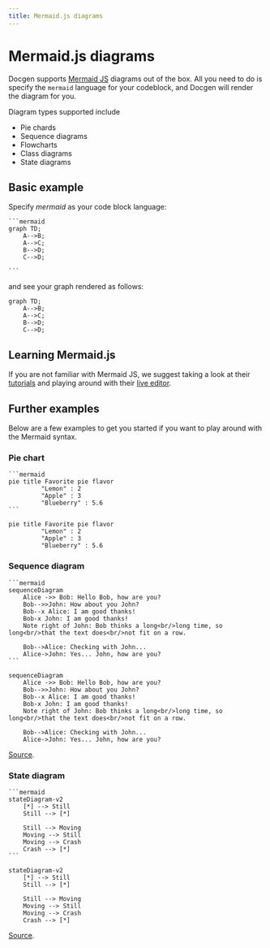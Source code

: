 ```yaml
---
title: Mermaid.js diagrams
---
```


# Mermaid.js diagrams

Docgen supports [Mermaid JS](https://mermaid-js.github.io/) diagrams out of the box. All you need
to do is specify the `mermaid` language for your codeblock, and Docgen will render the diagram for
you.

Diagram types supported include

- Pie chards
- Sequence diagrams
- Flowcharts
- Class diagrams
- State diagrams

## Basic example

Specify _mermaid_ as your code block language:

````
```mermaid
graph TD;
    A-->B;
    A-->C;
    B-->D;
    C-->D;

```
````

and see your graph rendered as follows:

```mermaid
graph TD;
    A-->B;
    A-->C;
    B-->D;
    C-->D;

```

## Learning Mermaid.js

If you are not familiar with Mermaid JS, we suggest taking a look at their
[tutorials](https://mermaid-js.github.io/mermaid/diagrams-and-syntax-and-examples/n00b-syntaxReference.html)
and playing around with their [live editor](https://mermaid-js.github.io/mermaid-live-editor).

## Further examples

Below are a few examples to get you started if you want to play around with the Mermaid syntax.

### Pie chart

````
```mermaid
pie title Favorite pie flavor
         "Lemon" : 2
         "Apple" : 3
         "Blueberry" : 5.6
```
````

```mermaid
pie title Favorite pie flavor
         "Lemon" : 2
         "Apple" : 3
         "Blueberry" : 5.6
```

### Sequence diagram

````
```mermaid
sequenceDiagram
    Alice ->> Bob: Hello Bob, how are you?
    Bob-->>John: How about you John?
    Bob--x Alice: I am good thanks!
    Bob-x John: I am good thanks!
    Note right of John: Bob thinks a long<br/>long time, so long<br/>that the text does<br/>not fit on a row.

    Bob-->Alice: Checking with John...
    Alice->John: Yes... John, how are you?
```
````

```mermaid
sequenceDiagram
    Alice ->> Bob: Hello Bob, how are you?
    Bob-->>John: How about you John?
    Bob--x Alice: I am good thanks!
    Bob-x John: I am good thanks!
    Note right of John: Bob thinks a long<br/>long time, so long<br/>that the text does<br/>not fit on a row.

    Bob-->Alice: Checking with John...
    Alice->John: Yes... John, how are you?
```

[Source](https://mermaid-js.github.io/mermaid/diagrams-and-syntax-and-examples/examples.html#basic-sequence-diagram).

### State diagram

````
```mermaid
stateDiagram-v2
    [*] --> Still
    Still --> [*]

    Still --> Moving
    Moving --> Still
    Moving --> Crash
    Crash --> [*]
```
````

```mermaid
stateDiagram-v2
    [*] --> Still
    Still --> [*]

    Still --> Moving
    Moving --> Still
    Moving --> Crash
    Crash --> [*]
```

[Source](https://mermaid-js.github.io/mermaid/diagrams-and-syntax-and-examples/stateDiagram.html).
